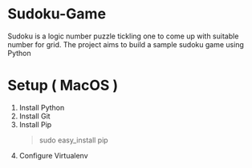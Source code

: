 # Sudoku-Game
Sudoku is a logic number puzzle tickling one to come up with suitable number for grid. The project aims to build a sample sudoku game using Python 


# Setup ( MacOS )
1) Install Python
2) Install Git
3) Install Pip
    > sudo easy_install pip
4) Configure Virtualenv
